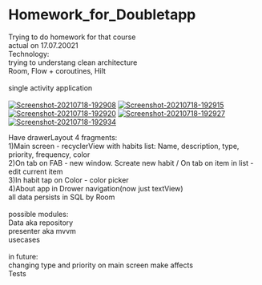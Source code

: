# Homework_for_Doubletapp</br>
Trying to do homework for that course</br>
actual on 17.07.20021</br>
Technology:</br>
trying to understang clean architecture</br>
Room, Flow + coroutines, Hilt</br>
</br>
single activity application</br></br>
<a href="https://ibb.co/d4sBSXN"><img src="https://i.ibb.co/d4sBSXN/Screenshot-20210718-192908.jpg" alt="Screenshot-20210718-192908" border="0"></a> <a href="https://ibb.co/s3RHC31"><img src="https://i.ibb.co/s3RHC31/Screenshot-20210718-192915.jpg" alt="Screenshot-20210718-192915" border="0"></a> <a href="https://ibb.co/m5Kh4jW"><img src="https://i.ibb.co/m5Kh4jW/Screenshot-20210718-192920.jpg" alt="Screenshot-20210718-192920" border="0"></a> <a href="https://ibb.co/wCLT5fd"><img src="https://i.ibb.co/wCLT5fd/Screenshot-20210718-192927.jpg" alt="Screenshot-20210718-192927" border="0"></a> <a href="https://ibb.co/qpGCfQ7"><img src="https://i.ibb.co/qpGCfQ7/Screenshot-20210718-192934.jpg" alt="Screenshot-20210718-192934" border="0"></a></br>

Have drawerLayout 
4 fragments:</br>
1)Main screen - recyclerView with habits list: Name, description, type, priority, frequency, color</br>
2)On tab on FAB - new window. Screate new habit / On tab on item in list - edit current item</br>
3)In habit tap on Color - color picker</br>
4)About app in Drower navigation(now just textView)
</br>
all data persists in SQL by Room</br>
</br>
possible modules:</br>
Data aka repository</br>
presenter aka mvvm</br>
usecases</br>
</br>
in future:</br>
changing type and priority on main screen make affects</br>
Tests</br>
